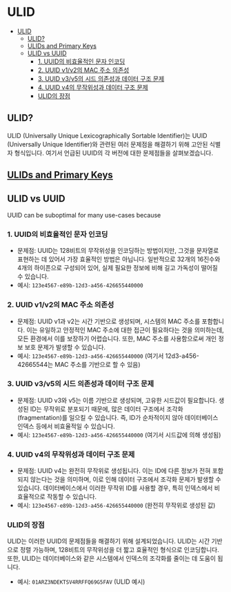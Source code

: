 # ULID

- [ULID](#ulid)
    - [ULID?](#ulid-1)
    - [ULIDs and Primary Keys](#ulids-and-primary-keys)
    - [ULID vs UUID](#ulid-vs-uuid)
        - [1. UUID의 비효율적인 문자 인코딩](#1-uuid의-비효율적인-문자-인코딩)
        - [2. UUID v1/v2의 MAC 주소 의존성](#2-uuid-v1v2의-mac-주소-의존성)
        - [3. UUID v3/v5의 시드 의존성과 데이터 구조 문제](#3-uuid-v3v5의-시드-의존성과-데이터-구조-문제)
        - [4. UUID v4의 무작위성과 데이터 구조 문제](#4-uuid-v4의-무작위성과-데이터-구조-문제)
        - [ULID의 장점](#ulid의-장점)

## ULID?

ULID (Universally Unique Lexicographically Sortable Identifier)는 UUID (Universally Unique Identifier)와 관련된 여러 문제점을 해결하기 위해 고안된 식별자 형식입니다. 여기서 언급된 UUID의 각 버전에 대한 문제점들을 살펴보겠습니다.

## [ULIDs and Primary Keys](https://blog.daveallie.com/ulid-primary-keys)

## ULID vs UUID

UUID can be suboptimal for many use-cases because

### 1. UUID의 비효율적인 문자 인코딩

- 문제점: UUID는 128비트의 무작위성을 인코딩하는 방법이지만, 그것을 문자열로 표현하는 데 있어서 가장 효율적인 방법은 아닙니다. 일반적으로 32개의 16진수와 4개의 하이픈으로 구성되어 있어, 실제 필요한 정보에 비해 길고 가독성이 떨어질 수 있습니다.
- 예시: `123e4567-e89b-12d3-a456-426655440000`

### 2. UUID v1/v2의 MAC 주소 의존성

- 문제점: UUID v1과 v2는 시간 기반으로 생성되며, 시스템의 MAC 주소를 포함합니다. 이는 유일하고 안정적인 MAC 주소에 대한 접근이 필요하다는 것을 의미하는데, 모든 환경에서 이를 보장하기 어렵습니다. 또한, MAC 주소를 사용함으로써 개인 정보 보호 문제가 발생할 수 있습니다.
- 예시: `123e4567-e89b-12d3-a456-426655440000` (여기서 12d3-a456-42665544는 MAC 주소를 기반으로 할 수 있음)

### 3. UUID v3/v5의 시드 의존성과 데이터 구조 문제

- 문제점: UUID v3와 v5는 이름 기반으로 생성되며, 고유한 시드값이 필요합니다. 생성된 ID는 무작위로 분포되기 때문에, 많은 데이터 구조에서 조각화(fragmentation)를 일으킬 수 있습니다. 즉, ID가 순차적이지 않아 데이터베이스 인덱스 등에서 비효율적일 수 있습니다.
- 예시: `123e4567-e89b-12d3-a456-426655440000` (여기서 시드값에 의해 생성됨)

### 4. UUID v4의 무작위성과 데이터 구조 문제

- 문제점: UUID v4는 완전히 무작위로 생성됩니다. 이는 ID에 다른 정보가 전혀 포함되지 않는다는 것을 의미하며, 이로 인해 데이터 구조에서 조각화 문제가 발생할 수 있습니다. 데이터베이스에서 이러한 무작위 ID를 사용할 경우, 특히 인덱스에서 비효율적으로 작동할 수 있습니다.
- 예시: `123e4567-e89b-12d3-a456-426655440000` (완전히 무작위로 생성된 값)

### ULID의 장점

ULID는 이러한 UUID의 문제점들을 해결하기 위해 설계되었습니다. ULID는 시간 기반으로 정렬 가능하며, 128비트의 무작위성을 더 짧고 효율적인 형식으로 인코딩합니다. 또한, ULID는 데이터베이스와 같은 시스템에서 인덱스의 조각화를 줄이는 데 도움이 됩니다.

- 예시: `01ARZ3NDEKTSV4RRFFQ69G5FAV` (ULID 예시)
